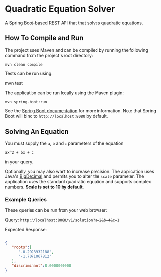 # Quadratic Equation Solver

A Spring Boot-based REST API that that solves quadratic equations.

## How To Compile and Run

The project uses Maven and can be compiled by running the following command from the project's root directory:

    mvn clean compile
    
Tests can be run using:
  
   mvn test
   
The application can be run locally using the Maven plugin:

    mvn spring-boot:run
    
See the [Spring Boot documentation](https://docs.spring.io/spring-boot/docs/current/reference/html/using-boot-running-your-application.html) for more information. Note that Spring Boot will bind to `http://localhost:8080` by default.

## Solving An Equation

You must supply the `a`, `b` and `c` parameters of the equation 

```
ax^2 + bx + c
```

in your query. 

Optionally, you may also want to increase precision. The application uses Java's [BigDecimal](https://docs.oracle.com/javase/8/docs/api/java/math/BigDecimal.html) and permits you to alter the `scale` parameter.
The application uses the standard quadratic equation and supports complex numbers. **Scale is set to 10 by default**.

### Example Queries

These queries can be run from your web browser:

Query: `http://localhost:8080/v1/solution?a=2&b=4&c=1`

Expected Response:

```json

{
   "roots":[
      "-0.2928932188",
      "-1.7071067812"
   ],
   "discriminant":8.0000000000
}

```

